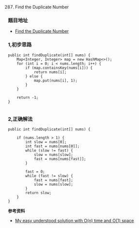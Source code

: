 287. Find the Duplicate Number

### 题目地址
- [Find the Duplicate Number](https://leetcode.com/problems/find-the-duplicate-number/)

### 1,初步思路

```
public int findDuplicate(int[] nums) {
    Map<Integer, Integer> map = new HashMap<>();
    for (int i = 0; i < nums.length; i++) {
        if (map.containsKey(nums[i])) {
            return nums[i];
        } else {
            map.put(nums[i], 1);
        }
    }

    return -1;
}


```

### 2,正确解法

```
public int findDuplicate(int[] nums) {

    if (nums.length > 1) {
        int slow = nums[0];
        int fast = nums[nums[0]];
        while (slow != fast) {
            slow = nums[slow];
            fast = nums[nums[fast]];
        }

        fast = 0;
        while (fast != slow) {
            fast = nums[fast];
            slow = nums[slow];
        }
        return slow;
    }
}
```

**参考资料**
- [My easy understood solution with O(n) time and O(1) space](https://leetcode.com/problems/find-the-duplicate-number/discuss/72846/My-easy-understood-solution-with-O(n)-time-and-O(1)-space-without-modifying-the-array.-With-clear-explanation.)